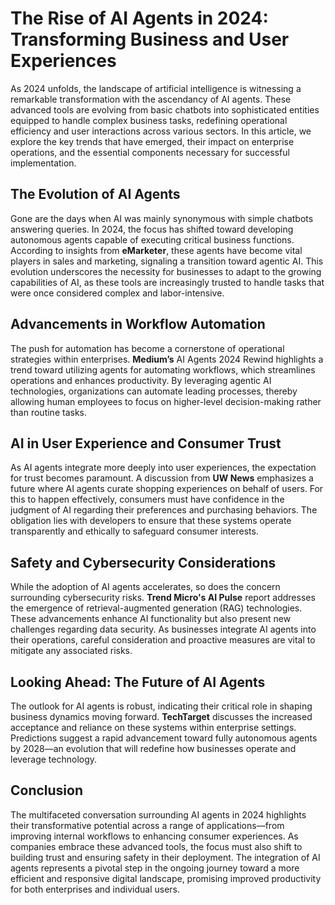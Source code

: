 # The Rise of AI Agents in 2024: Transforming Business and User Experiences

As 2024 unfolds, the landscape of artificial intelligence is witnessing a remarkable transformation with the ascendancy of AI agents. These advanced tools are evolving from basic chatbots into sophisticated entities equipped to handle complex business tasks, redefining operational efficiency and user interactions across various sectors. In this article, we explore the key trends that have emerged, their impact on enterprise operations, and the essential components necessary for successful implementation.

## The Evolution of AI Agents

Gone are the days when AI was mainly synonymous with simple chatbots answering queries. In 2024, the focus has shifted toward developing autonomous agents capable of executing critical business functions. According to insights from **eMarketer**, these agents have become vital players in sales and marketing, signaling a transition toward agentic AI. This evolution underscores the necessity for businesses to adapt to the growing capabilities of AI, as these tools are increasingly trusted to handle tasks that were once considered complex and labor-intensive.

## Advancements in Workflow Automation

The push for automation has become a cornerstone of operational strategies within enterprises. **Medium’s** AI Agents 2024 Rewind highlights a trend toward utilizing agents for automating workflows, which streamlines operations and enhances productivity. By leveraging agentic AI technologies, organizations can automate leading processes, thereby allowing human employees to focus on higher-level decision-making rather than routine tasks.

## AI in User Experience and Consumer Trust

As AI agents integrate more deeply into user experiences, the expectation for trust becomes paramount. A discussion from **UW News** emphasizes a future where AI agents curate shopping experiences on behalf of users. For this to happen effectively, consumers must have confidence in the judgment of AI regarding their preferences and purchasing behaviors. The obligation lies with developers to ensure that these systems operate transparently and ethically to safeguard consumer interests.

## Safety and Cybersecurity Considerations

While the adoption of AI agents accelerates, so does the concern surrounding cybersecurity risks. **Trend Micro's AI Pulse** report addresses the emergence of retrieval-augmented generation (RAG) technologies. These advancements enhance AI functionality but also present new challenges regarding data security. As businesses integrate AI agents into their operations, careful consideration and proactive measures are vital to mitigate any associated risks.

## Looking Ahead: The Future of AI Agents

The outlook for AI agents is robust, indicating their critical role in shaping business dynamics moving forward. **TechTarget** discusses the increased acceptance and reliance on these systems within enterprise settings. Predictions suggest a rapid advancement toward fully autonomous agents by 2028—an evolution that will redefine how businesses operate and leverage technology.

## Conclusion

The multifaceted conversation surrounding AI agents in 2024 highlights their transformative potential across a range of applications—from improving internal workflows to enhancing consumer experiences. As companies embrace these advanced tools, the focus must also shift to building trust and ensuring safety in their deployment. The integration of AI agents represents a pivotal step in the ongoing journey toward a more efficient and responsive digital landscape, promising improved productivity for both enterprises and individual users.
